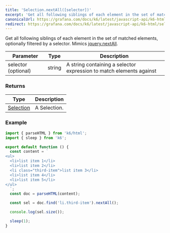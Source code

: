 ```yaml
---
title: 'Selection.nextAll([selector])'
excerpt: 'Get all following siblings of each element in the set of matched elements, optionally filtered by a selector.'
canonicalUrl: https://grafana.com/docs/k6/latest/javascript-api/k6-html/selection/selection-nextall/
redirect: https://grafana.com/docs/k6/latest/javascript-api/k6-html/selection/selection-nextall/
---
```


Get all following siblings of each element in the set of matched elements, optionally filtered by a selector.
Mimics [jquery.nextAll](https://api.jquery.com/nextAll/).

| Parameter           | Type   | Description                                                         |
| ------------------- | ------ | ------------------------------------------------------------------- |
| selector (optional) | string | A string containing a selector expression to match elements against |

### Returns

| Type                                           | Description  |
| ---------------------------------------------- | ------------ |
| [Selection](/javascript-api/k6-html/selection) | A Selection. |

### Example

<CodeGroup labels={[]}>

```javascript
import { parseHTML } from 'k6/html';
import { sleep } from 'k6';

export default function () {
  const content = `
<ul>
  <li>list item 1</li>
  <li>list item 2</li>
  <li class="third-item">list item 3</li>
  <li>list item 4</li>
  <li>list item 5</li>
</ul>
  `;
  const doc = parseHTML(content);

  const sel = doc.find('li.third-item').nextAll();

  console.log(sel.size());

  sleep(1);
}
```

</CodeGroup>
